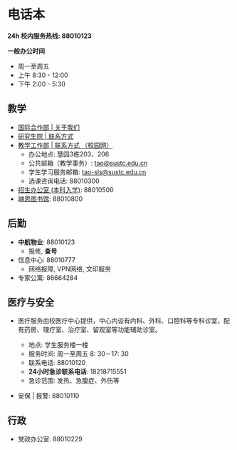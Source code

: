 # 电话本

**24h 校内服务热线: 88010123**

**一般办公时间**
- 周一至周五
- 上午 8:30 - 12:00
- 下午 2:00 - 5:30

## 教学

- [国际合作部 | 关于我们](https://geo.sustc.edu.cn/%E5%85%B3%E4%BA%8E%E5%9B%BD%E9%99%85%E5%90%88%E4%BD%9C%E9%83%A8/)
- [研究生院 | 联系方式](https://gs.sustc.edu.cn/callus)
- [教学工作部 | 联系方式 （校园网）](http://172.18.7.148/department/index.html)
  - 办公地点: 慧园3栋203、206
  - 公共邮箱（教学事务）: tao@sustc.edu.cn
  - 学生学习服务邮箱: tao-sls@sustc.edu.cn
  - 选课咨询电话: 88010300
- [招生办公室 (本科入学)](http://zs.sustc.edu.cn/lianxi/): 88010500
- [琳恩图书馆](http://lib.sustc.edu.cn/page/contact.html?locale=zh_CN): 88010800

## 后勤

- **中航物业**: 88010123
  - 报修, **查号**
- 信息中心: 88010777
  - 网络报障, VPN网络, 文印服务
- 专家公寓: 86664284

## 医疗与安全

- 医疗服务由校医疗中心提供，中心内设有内科、外科、口腔科等专科诊室，配有药房、理疗室、治疗室、留观室等功能辅助诊室。
  - 地点: 学生服务楼一楼
  - 服务时间: 周一至周五 8: 30－17: 30
  - 联系电话: 88010120
  - **24小时急诊联系电话**: 18218715551
  - 急诊范围: 发热、急腹症、外伤等

- 安保 | 报警: 88010110

## 行政

- 党政办公室: 88010229
